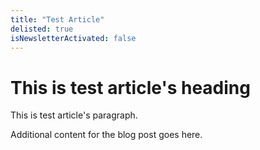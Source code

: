 ```yaml
---
title: "Test Article"
delisted: true
isNewsletterActivated: false
---
```


# This is test article's heading

This is test article's paragraph.

Additional content for the blog post goes here.
